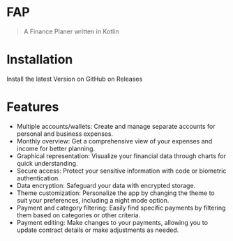 # FAP
> A Finance Planer written in Kotlin

# Installation
Install the latest Version on GitHub on Releases

# Features

- Multiple accounts/wallets: Create and manage separate accounts for personal and business expenses.
- Monthly overview: Get a comprehensive view of your expenses and income for better planning.
- Graphical representation: Visualize your financial data through charts for quick understanding.
- Secure access: Protect your sensitive information with code or biometric authentication.
- Data encryption: Safeguard your data with encrypted storage.
- Theme customization: Personalize the app by changing the theme to suit your preferences, including a night mode option.
- Payment and category filtering: Easily find specific payments by filtering them based on categories or other criteria.
- Payment editing: Make changes to your payments, allowing you to update contract details or make adjustments as needed.
